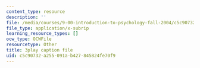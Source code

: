 ```yaml
---
content_type: resource
description: ''
file: /media/courses/9-00-introduction-to-psychology-fall-2004/c5c90732a255091ab427845824fe70f9_10508.srt
file_type: application/x-subrip
learning_resource_types: []
ocw_type: OCWFile
resourcetype: Other
title: 3play caption file
uid: c5c90732-a255-091a-b427-845824fe70f9
---
```

